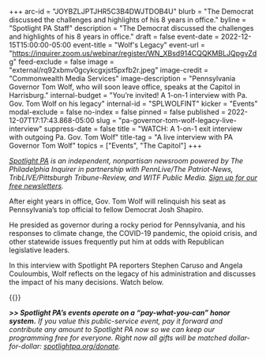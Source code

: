 +++
arc-id = "JOYBZLJPTJHR5C3B4DWJTDOB4U"
blurb = "The Democrat discussed the challenges and highlights of his 8 years in office."
byline = "Spotlight PA Staff"
description = "The Democrat discussed the challenges and highlights of his 8 years in office."
draft = false
event-date = 2022-12-15T15:00:00-05:00
event-title = "Wolf's Legacy"
event-url = "https://inquirer.zoom.us/webinar/register/WN_XBsd914CQQKMBLJQpgvZdg"
feed-exclude = false
image = "external/rq92xbmv0gcykcgxjst5pxfb2r.jpeg"
image-credit = "Commonwealth Media Services"
image-description = "Pennsylvania Governor Tom Wolf, who will soon leave office, speaks at the Capitol in Harrisburg."
internal-budget = "You’re invited! A 1-on-1 interview with Pa. Gov. Tom Wolf on his legacy"
internal-id = "SPLWOLFINT"
kicker = "Events"
modal-exclude = false
no-index = false
pinned = false
published = 2022-12-07T17:17:43.868-05:00
slug = "pa-governor-tom-wolf-legacy-live-interview"
suppress-date = false
title = "WATCH: A 1-on-1 exit interview with outgoing Pa. Gov. Tom Wolf"
title-tag = "A live interview with PA Governor Tom Wolf"
topics = ["Events", "The Capitol"]
+++

<a href="https://www.spotlightpa.org/"><i>Spotlight PA</i></a><i> is an independent, nonpartisan newsroom powered by The Philadelphia Inquirer in partnership with PennLive/The Patriot-News, TribLIVE/Pittsburgh Tribune-Review, and WITF Public Media. </i><a href="https://www.spotlightpa.org/newsletters"><i>Sign up for our free newsletters</i></a><i>.</i>

After eight years in office, Gov. Tom Wolf will relinquish his seat as Pennsylvania’s top official to fellow Democrat Josh Shapiro.

He presided as governor during a rocky period for Pennsylvania, and his responses to climate change, the COVID-19 pandemic, the opioid crisis, and other statewide issues frequently put him at odds with Republican legislative leaders.

In this interview with Spotlight PA reporters Stephen Caruso and Angela Couloumbis, Wolf reflects on the legacy of his administration and discusses the impact of his many decisions. Watch below.

{{<youtube FEKK_S5TF68>}}

<i><b>&gt;&gt; Spotlight PA’s events operate on a “pay-what-you-can” honor system.</b></i><i> If you value this public-service event, pay it forward and contribute any amount to Spotlight PA now so we can keep our programming free for everyone. Right now all gifts will be matched dollar-for-dollar: </i><a href="https://www.spotlightpa.org/donate"><i>spotlightpa.org/donate</i></a><i>.</i>
